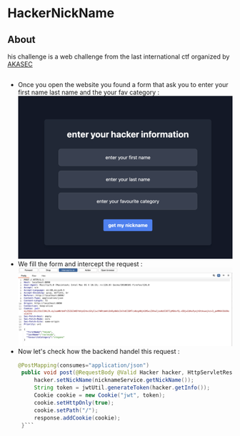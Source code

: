 # HackerNickName

## About 

his challenge is a web challenge from the last international ctf organized by [AKASEC](https://akasec.club/) 

##

 - Once you open the website you found a form that ask you to enter your first name last name and the your fav category : <img src="https://github.com/youssef-badaoui/MY_writeups/blob/main/Web/first.png">
 - We fill the form and intercept the request : <img src="https://github.com/youssef-badaoui/MY_writeups/blob/main/Web/2.png">
 - Now let's check how the backend handel this request :
   ```java
   @PostMapping(consumes="application/json")
    public void post(@RequestBody @Valid Hacker hacker, HttpServletResponse response) {
        hacker.setNickName(nicknameService.getNickName());
        String token = jwtUtil.generateToken(hacker.getInfo());
        Cookie cookie = new Cookie("jwt", token);
        cookie.setHttpOnly(true);
        cookie.setPath("/");
        response.addCookie(cookie);
    }```
   
